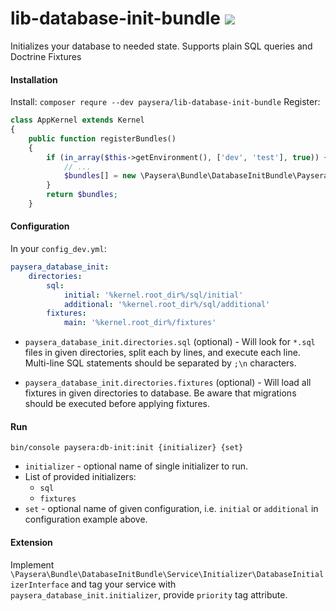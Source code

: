 lib-database-init-bundle ![](https://travis-ci.org/paysera/lib-database-init-bundle.svg?branch=master)
========================

Initializes your database to needed state.
Supports plain SQL queries and Doctrine Fixtures

#### Installation
Install: `composer requre --dev paysera/lib-database-init-bundle`
Register:
```php
class AppKernel extends Kernel
{
    public function registerBundles()
    {
        if (in_array($this->getEnvironment(), ['dev', 'test'], true)) {
            // ...
            $bundles[] = new \Paysera\Bundle\DatabaseInitBundle\PayseraDatabaseInitBundle();
        }
        return $bundles;
    }
```

#### Configuration
In your `config_dev.yml`:
```yaml
paysera_database_init:
    directories:
        sql: 
            initial: '%kernel.root_dir%/sql/initial'
            additional: '%kernel.root_dir%/sql/additional'
        fixtures: 
            main: '%kernel.root_dir%/fixtures'
```
- `paysera_database_init.directories.sql` (optional) - 
Will look for `*.sql` files in given directories, split each by lines, and execute each line.
Multi-line SQL statements should be separated by `;\n` characters.


- `paysera_database_init.directories.fixtures` (optional) - 
Will load all fixtures in given directories to database.
Be aware that migrations should be executed before applying fixtures.

#### Run
`bin/console paysera:db-init:init {initializer} {set}`
* `initializer` - optional name of single initializer to run.
* List of provided initializers:
  - `sql`
  - `fixtures`
* `set` - optional name of given configuration, 
i.e. `initial` or `additional` in configuration example above.


#### Extension
Implement `\Paysera\Bundle\DatabaseInitBundle\Service\Initializer\DatabaseInitializerInterface`
and tag your service with `paysera_database_init.initializer`, provide `priority` tag attribute.
